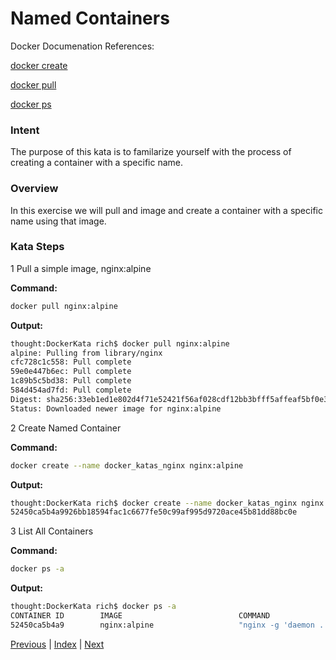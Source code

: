 # Named Containers

Docker Documenation References:

[docker create](https://docs.docker.com/engine/reference/commandline/create/)

[docker pull](https://docs.docker.com/engine/reference/commandline/pull/)

[docker ps](https://docs.docker.com/engine/reference/commandline/ps/)

### Intent

The purpose of this kata is to familarize yourself with the process of creating a container with a specific name.

### Overview

In this exercise we will pull and image and create a container with a specific name using that image.

### Kata Steps

1 Pull a simple image, nginx:alpine

**Command:**

```bash
docker pull nginx:alpine
```

**Output:**

```bash
thought:DockerKata rich$ docker pull nginx:alpine
alpine: Pulling from library/nginx
cfc728c1c558: Pull complete
59e0e447b6ec: Pull complete
1c89b5c5bd38: Pull complete
584d454ad7fd: Pull complete
Digest: sha256:33eb1ed1e802d4f71e52421f56af028cdf12bb3bfff5affeaf5bf0e328ffa1bc
Status: Downloaded newer image for nginx:alpine
```

2 Create Named Container

**Command:**

```bash
docker create --name docker_katas_nginx nginx:alpine
```

**Output:**

```bash
thought:DockerKata rich$ docker create --name docker_katas_nginx nginx:alpine
52450ca5b4a9926bb18594fac1c6677fe50c99af995d9720ace45b81dd88bc0e
```

3 List All Containers

**Command:**

```bash
docker ps -a
```

**Output:**

```bash
thought:DockerKata rich$ docker ps -a
CONTAINER ID        IMAGE                          COMMAND                  CREATED             STATUS                     PORTS               NAMES
52450ca5b4a9        nginx:alpine                   "nginx -g 'daemon ..."   37 seconds ago      Created                                        docker_katas_nginx
```

[Previous](5_delete_image.md) | [Index](README.md) | [Next](7_start_containers.md)
